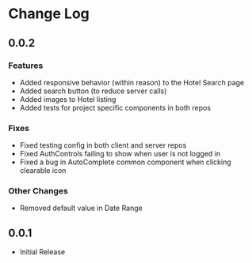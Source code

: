 # Change Log

## 0.0.2

### Features

- Added responsive behavior (within reason) to the Hotel Search page
- Added search button (to reduce server calls)
- Added images to Hotel listing
- Added tests for project specific components in both repos

### Fixes

- Fixed testing config in both client and server repos
- Fixed AuthControls failing to show when user is not logged in
- Fixed a bug in AutoComplete common component when clicking clearable icon

### Other Changes

- Removed default value in Date Range

## 0.0.1

- Initial Release
